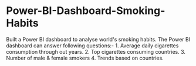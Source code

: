 # Power-BI-Dashboard-Smoking-Habits
Built a Power BI dashboard to analyse world's smoking habits. The Power BI dashboard can answer following questions:- 1. Average daily cigarettes consumption through out years. 2. Top cigarettes consuming countries. 3. Number of male &amp; female smokers 4. Trends based on countries.
